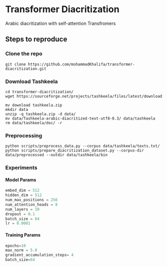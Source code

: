 # Transformer Diacritization
Arabic diacritization with self-attention Transfromers

## Steps to reproduce

### Clone the repo
`git clone https://github.com/mohammadKhalifa/transformer-diacritization.git`

### Download Tashkeela 
```
cd transformer-diacritization/
wget https://sourceforge.net/projects/tashkeela/files/latest/download

mv download tashkeela.zip
mkdir data
unzip -q tashkeela.zip -d data/
mv data/Tashkeela-arabic-diacritized-text-utf8-0.3/ data/tashkeela 
rm data/tashkeela/doc/ -r 
```

### Preprocessing

```
python scripts/preprocess_data.py --corpus data/tashkeela/texts.txt/
python scripts/prepare_diacritization_dataset.py --corpus-dir data/preprocessed --outdir data/tashkeela/bin

```

### Experiments

#### Model Params

```python
embed_dim = 512
hidden_dim = 512
num_max_positions = 256
num_attention_heads = 8
num_layers = 10
dropout = 0.1
batch_size = 64
lr = 0.0001
```

#### Training Params
```python
epochs=10
max_norm = 5.0
gradient_accumulation_steps= 4
batch_size=64
```




